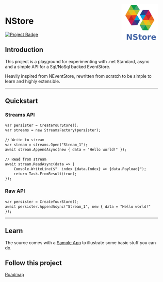 <img src="logo/logo.png" alt="logo" height="120" align="right" />

# NStore
[<img src="https://ci.appveyor.com/api/projects/status/github/proximosrl/nstore?svg=true" alt="Project Badge" >](https://ci.appveyor.com/project/andreabalducci/nstore) 


## Introduction
This project is a playground for experimenting with .net Standard, async and a simple API for a Sql/NoSql backed EventStore.

Heavily inspired from NEventStore, rewritten from scratch to be simple to learn and highly extensible.


---
## Quickstart

### Streams API

    var persister = CreateYourStore();
    var streams = new StreamsFactory(persister);

    // Write to stream
    var stream = streams.Open("Stream_1");
    await stream.AppendAsync(new { data = "Hello world!" });

    // Read from stream
    await stream.ReadAsync(data => {
        Console.WriteLine($"  index {data.Index} => {data.Payload}");
        return Task.FromResult(true);
    });

### Raw API

    var persister = CreateYourStore(); 
    await persister.AppendAsync("Stream_1", new { data = "Hello world!" });


---
## Learn
The source comes with a [Sample App](https://github.com/ProximoSrl/NStore/tree/develop/src/NStore.Sample) to illustrate some basic stuff you can do.

## Follow this project
[Roadmap](https://github.com/ProximoSrl/NStore/milestones?direction=asc&sort=due_date&state=open)

